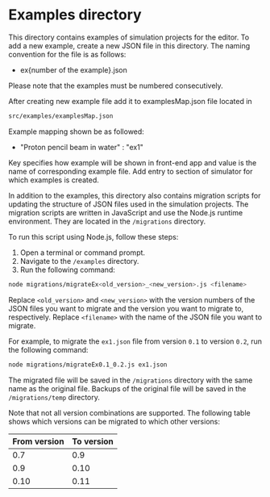 # Examples directory

This directory contains examples of simulation projects for the editor. To add a new example, create a new JSON file in this directory. The naming convention for the file is as follows:

- ex{number of the example}.json

Please note that the examples must be numbered consecutively.

After creating new example file add it to examplesMap.json file located in 
```bash
src/examples/examplesMap.json
```
Example mapping shown be as followed:

- "Proton pencil beam in water" : "ex1"

Key specifies how example will be shown in front-end app and value is the name of corresponding example file.
Add entry to section of simulator for which examples is created.

In addition to the examples, this directory also contains migration scripts for updating the structure of JSON files used in the simulation projects. The migration scripts are written in JavaScript and use the Node.js runtime environment. They are located in the `/migrations` directory.

To run this script using Node.js, follow these steps:

1. Open a terminal or command prompt.
2. Navigate to the `/examples` directory.
3. Run the following command:

```bash
node migrations/migrateEx<old_version>_<new_version>.js <filename>
```

Replace `<old_version>` and `<new_version>` with the version numbers of the JSON files you want to migrate and the version you want to migrate to, respectively. 
Replace `<filename>` with the name of the JSON file you want to migrate.

For example, to migrate the `ex1.json` file from version `0.1` to version `0.2`, run the following command:

```bash
node migrations/migrateEx0.1_0.2.js ex1.json
```

The migrated file will be saved in the `/migrations` directory with the same name as the original file.
Backups of the original file will be saved in the `/migrations/temp` directory.

Note that not all version combinations are supported.
The following table shows which versions can be migrated to which other versions:

| From version | To version |
| ------------ | ---------- |
| 0.7          | 0.9        |
| 0.9          | 0.10       |
| 0.10         | 0.11       |